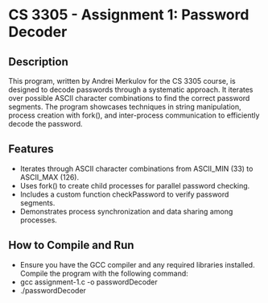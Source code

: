 # CS 3305 - Assignment 1: Password Decoder

## Description

This program, written by Andrei Merkulov for the CS 3305 course, is designed to decode passwords through a systematic approach. It iterates over possible ASCII character combinations to find the correct password segments. The program showcases techniques in string manipulation, process creation with fork(), and inter-process communication to efficiently decode the password.

## Features

- Iterates through ASCII character combinations from ASCII_MIN (33) to ASCII_MAX (126).
- Uses fork() to create child processes for parallel password checking.
- Includes a custom function checkPassword to verify password segments.
- Demonstrates process synchronization and data sharing among processes.

## How to Compile and Run

- Ensure you have the GCC compiler and any required libraries installed. Compile the program with the following command:
- gcc assignment-1.c -o passwordDecoder
- ./passwordDecoder

